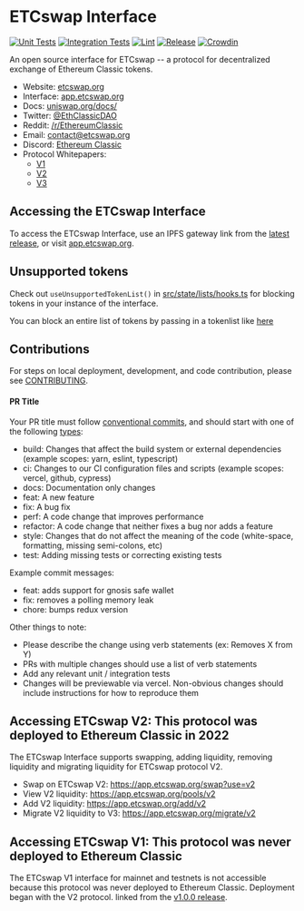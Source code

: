 # ETCswap Interface

[![Unit Tests](https://github.com/Uniswap/interface/actions/workflows/unit-tests.yaml/badge.svg)](https://github.com/Uniswap/interface/actions/workflows/unit-tests.yaml)
[![Integration Tests](https://github.com/Uniswap/interface/actions/workflows/integration-tests.yaml/badge.svg)](https://github.com/Uniswap/interface/actions/workflows/integration-tests.yaml)
[![Lint](https://github.com/Uniswap/interface/actions/workflows/lint.yml/badge.svg)](https://github.com/Uniswap/interface/actions/workflows/lint.yml)
[![Release](https://github.com/Uniswap/interface/actions/workflows/release.yaml/badge.svg)](https://github.com/Uniswap/interface/actions/workflows/release.yaml)
[![Crowdin](https://badges.crowdin.net/uniswap-interface/localized.svg)](https://crowdin.com/project/uniswap-interface)

An open source interface for ETCswap -- a protocol for decentralized exchange of Ethereum Classic tokens.

- Website: [etcswap.org](https://etcswap.org/)
- Interface: [app.etcswap.org](https://app.etcswap.org)
- Docs: [uniswap.org/docs/](https://docs.uniswap.org/)
- Twitter: [@EthClassicDAO](https://twitter.com/EthClassicDAO)
- Reddit: [/r/EthereumClassic](https://www.reddit.com/r/ethereumclassic/)
- Email: [contact@etcswap.org](mailto:contact@etcswap.org)
- Discord: [Ethereum Classic](https://ethereumclassic.org/discord)
- Protocol Whitepapers:
  - [V1](https://hackmd.io/C-DvwDSfSxuh-Gd4WKE_ig)
  - [V2](https://uniswap.org/whitepaper.pdf)
  - [V3](https://uniswap.org/whitepaper-v3.pdf)

## Accessing the ETCswap Interface

To access the ETCswap Interface, use an IPFS gateway link from the
[latest release](https://github.com/etcswap/interface/releases/latest),
or visit [app.etcswap.org](https://app.etcswap.org).

## Unsupported tokens

Check out `useUnsupportedTokenList()` in [src/state/lists/hooks.ts](./src/state/lists/hooks.ts) for blocking tokens in your instance of the interface.

You can block an entire list of tokens by passing in a tokenlist like [here](./src/constants/lists.ts)

## Contributions

For steps on local deployment, development, and code contribution, please see [CONTRIBUTING](./CONTRIBUTING.md).

#### PR Title
Your PR title must follow [conventional commits](https://www.conventionalcommits.org/en/v1.0.0/#summary), and should start with one of the following [types](https://github.com/angular/angular/blob/22b96b9/CONTRIBUTING.md#type):

- build: Changes that affect the build system or external dependencies (example scopes: yarn, eslint, typescript)
- ci: Changes to our CI configuration files and scripts (example scopes: vercel, github, cypress)
- docs: Documentation only changes
- feat: A new feature
- fix: A bug fix
- perf: A code change that improves performance
- refactor: A code change that neither fixes a bug nor adds a feature
- style: Changes that do not affect the meaning of the code (white-space, formatting, missing semi-colons, etc)
- test: Adding missing tests or correcting existing tests

Example commit messages:

- feat: adds support for gnosis safe wallet
- fix: removes a polling memory leak
- chore: bumps redux version

Other things to note:

- Please describe the change using verb statements (ex: Removes X from Y)
- PRs with multiple changes should use a list of verb statements
- Add any relevant unit / integration tests
- Changes will be previewable via vercel. Non-obvious changes should include instructions for how to reproduce them


## Accessing ETCswap V2: This protocol was deployed to Ethereum Classic in 2022

The ETCswap Interface supports swapping, adding liquidity, removing liquidity and migrating liquidity for ETCswap protocol V2.

- Swap on ETCswap V2: <https://app.etcswap.org/swap?use=v2>
- View V2 liquidity: <https://app.etcswap.org/pools/v2>
- Add V2 liquidity: <https://app.etcswap.org/add/v2>
- Migrate V2 liquidity to V3: <https://app.etcswap.org/migrate/v2>

## Accessing ETCswap V1: This protocol was never deployed to Ethereum Classic

The ETCswap V1 interface for mainnet and testnets is not accessible because this protocol was never deployed to Ethereum Classic. Deployment began with the V2 protocol.
linked from the [v1.0.0 release](https://github.com/etcswap/uniswap-interface/releases/tag/v1.0.0).
